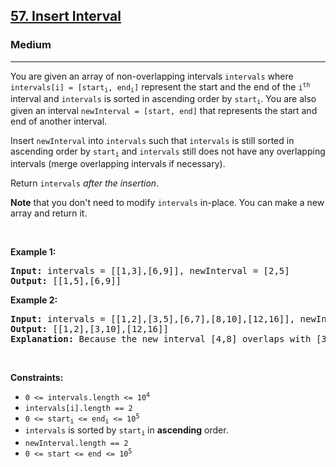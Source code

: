 <h2><a href="https://leetcode.com/problems/insert-interval/">57. Insert Interval</a></h2><h3>Medium</h3><hr><div style="user-select: auto;"><p style="user-select: auto;">You are given an array of non-overlapping intervals <code style="user-select: auto;">intervals</code> where <code style="user-select: auto;">intervals[i] = [start<sub style="user-select: auto;">i</sub>, end<sub style="user-select: auto;">i</sub>]</code> represent the start and the end of the <code style="user-select: auto;">i<sup style="user-select: auto;">th</sup></code> interval and <code style="user-select: auto;">intervals</code> is sorted in ascending order by <code style="user-select: auto;">start<sub style="user-select: auto;">i</sub></code>. You are also given an interval <code style="user-select: auto;">newInterval = [start, end]</code> that represents the start and end of another interval.</p>

<p style="user-select: auto;">Insert <code style="user-select: auto;">newInterval</code> into <code style="user-select: auto;">intervals</code> such that <code style="user-select: auto;">intervals</code> is still sorted in ascending order by <code style="user-select: auto;">start<sub style="user-select: auto;">i</sub></code> and <code style="user-select: auto;">intervals</code> still does not have any overlapping intervals (merge overlapping intervals if necessary).</p>

<p style="user-select: auto;">Return <code style="user-select: auto;">intervals</code><em style="user-select: auto;"> after the insertion</em>.</p>

<p style="user-select: auto;"><strong style="user-select: auto;">Note</strong> that you don't need to modify <code style="user-select: auto;">intervals</code> in-place. You can make a new array and return it.</p>

<p style="user-select: auto;">&nbsp;</p>
<p style="user-select: auto;"><strong class="example" style="user-select: auto;">Example 1:</strong></p>

<pre style="user-select: auto;"><strong style="user-select: auto;">Input:</strong> intervals = [[1,3],[6,9]], newInterval = [2,5]
<strong style="user-select: auto;">Output:</strong> [[1,5],[6,9]]
</pre>

<p style="user-select: auto;"><strong class="example" style="user-select: auto;">Example 2:</strong></p>

<pre style="user-select: auto;"><strong style="user-select: auto;">Input:</strong> intervals = [[1,2],[3,5],[6,7],[8,10],[12,16]], newInterval = [4,8]
<strong style="user-select: auto;">Output:</strong> [[1,2],[3,10],[12,16]]
<strong style="user-select: auto;">Explanation:</strong> Because the new interval [4,8] overlaps with [3,5],[6,7],[8,10].
</pre>

<p style="user-select: auto;">&nbsp;</p>
<p style="user-select: auto;"><strong style="user-select: auto;">Constraints:</strong></p>

<ul style="user-select: auto;">
	<li style="user-select: auto;"><code style="user-select: auto;">0 &lt;= intervals.length &lt;= 10<sup style="user-select: auto;">4</sup></code></li>
	<li style="user-select: auto;"><code style="user-select: auto;">intervals[i].length == 2</code></li>
	<li style="user-select: auto;"><code style="user-select: auto;">0 &lt;= start<sub style="user-select: auto;">i</sub> &lt;= end<sub style="user-select: auto;">i</sub> &lt;= 10<sup style="user-select: auto;">5</sup></code></li>
	<li style="user-select: auto;"><code style="user-select: auto;">intervals</code> is sorted by <code style="user-select: auto;">start<sub style="user-select: auto;">i</sub></code> in <strong style="user-select: auto;">ascending</strong> order.</li>
	<li style="user-select: auto;"><code style="user-select: auto;">newInterval.length == 2</code></li>
	<li style="user-select: auto;"><code style="user-select: auto;">0 &lt;= start &lt;= end &lt;= 10<sup style="user-select: auto;">5</sup></code></li>
</ul>
</div>